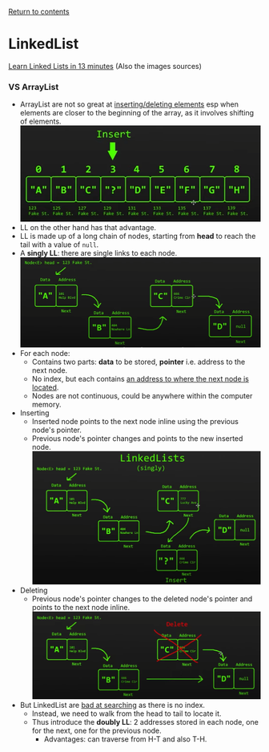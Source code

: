 [Return to contents](https://github.com/devychen/JavaStudyTrack/tree/main/README.md)

# LinkedList

[Learn Linked Lists in 13 minutes](https://www.youtube.com/watch?v=N6dOwBde7-M) (Also the images sources)

### VS ArrayList
- ArrayList are not so great at <ins>inserting/deleting elements</ins> esp when 
elements are closer to the beginning of the array, as it involves shifting of elements. <br>
![Image](ArrayList.png)
- LL on the other hand has that advantage.
- LL is made up of a long chain of nodes, starting from **head** to reach the tail with a value of `null`.
- A **singly LL**: there are single links to each node.
  ![Image](LinkedList.png)
- For each node: 
  - Contains two parts: **data** to be stored, **pointer** i.e. address to the next node.
  - No index, but each contains <ins>an address to where the next node is located</ins>.
  - Nodes are not continuous, could be anywhere within the computer memory.
- Inserting
  - Inserted node points to the next node inline using the previous node's pointer. 
  - Previous node's pointer changes and points to the new inserted node.
  ![Image](LLInserting.png)
- Deleting
  - Previous node's pointer changes to the deleted node's pointer and points to the next node inline.
  ![Image](LLDeleting.png)
- But LinkedList are <ins>bad at searching</ins> as there is no index.
  - Instead, we need to walk from the head to tail to locate it.
  - Thus introduce the **doubly LL**: 2 addresses stored in each node, one for the next, one for the previous node.
    - Advantages: can traverse from H-T and also T-H.
